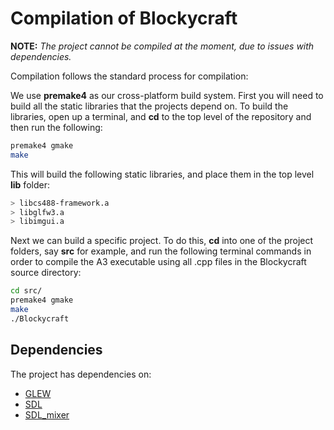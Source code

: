 # Compilation of Blockycraft

**NOTE:** _The project cannot be compiled at the moment, due to issues with dependencies._

Compilation follows the standard process for compilation:

We use **premake4** as our cross-platform build system. First you will need to build all
the static libraries that the projects depend on. To build the libraries, open up a
terminal, and **cd** to the top level of the repository and then run the
following:

```bash
premake4 gmake
make
```

This will build the following static libraries, and place them in the top level **lib** folder:

```bash
> libcs488-framework.a
> libglfw3.a
> libimgui.a
```

Next we can build a specific project.  To do this, **cd** into one of the project folders,
say **src** for example, and run the following terminal commands in order to compile the A3 executable using all .cpp files in the Blockycraft source directory:

```bash
cd src/
premake4 gmake
make
./Blockycraft
```

## Dependencies

The project has dependencies on:

* [GLEW](http://glew.sourceforge.net/)
* [SDL](https://www.libsdl.org/)
* [SDL_mixer](https://www.libsdl.org/projects/SDL_mixer/)
